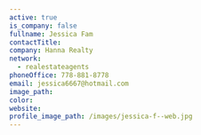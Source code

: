 ```yaml
---
active: true
is_company: false
fullname: Jessica Fam
contactTitle:
company: Hanna Realty
network:
  - realestateagents
phoneOffice: 778-881-8778
email: jessica6667@hotmail.com
image_path:
color:
website:
profile_image_path: /images/jessica-f--web.jpg
---
```



